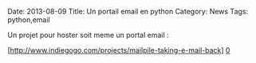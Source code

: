 Date: 2013-08-09
Title: Un portail email en python
Category: News
Tags: python,email


[0]: http://www.indiegogo.com/projects/mailpile-taking-e-mail-back


Un projet pour hoster soit meme un portal email :


[http://www.indiegogo.com/projects/mailpile-taking-e-mail-back] [0] 



